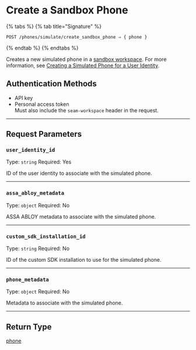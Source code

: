 # Create a Sandbox Phone

{% tabs %}
{% tab title="Signature" %}
```
POST /phones/simulate/create_sandbox_phone ⇒ { phone }
```
{% endtab %}
{% endtabs %}

Creates a new simulated phone in a [sandbox workspace](../../../core-concepts/workspaces/README.md#sandbox-workspaces). For more information, see [Creating a Simulated Phone for a User Identity](../../../capability-guides/mobile-access/developing-in-a-sandbox-workspace.md#creating-a-simulated-phone-for-a-user-identity).

## Authentication Methods

- API key
- Personal access token
  <br>Must also include the `seam-workspace` header in the request.

---

## Request Parameters

### `user_identity_id`

Type: `string`
Required: Yes

ID of the user identity to associate with the simulated phone.

---

### `assa_abloy_metadata`

Type: `object`
Required: No

ASSA ABLOY metadata to associate with the simulated phone.

---

### `custom_sdk_installation_id`

Type: `string`
Required: No

ID of the custom SDK installation to use for the simulated phone.

---

### `phone_metadata`

Type: `object`
Required: No

Metadata to associate with the simulated phone.

---


## Return Type

[phone](./)
